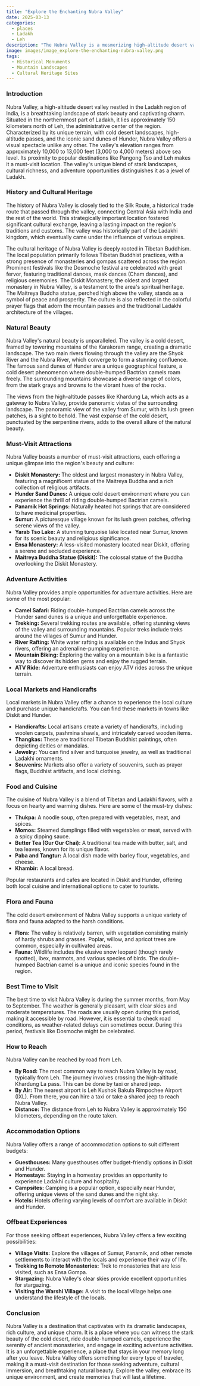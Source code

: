 ```yaml
---
title: "Explore the Enchanting Nubra Valley"
date: 2025-03-13
categories:
  - places
  - Ladakh
  - Leh
description: "The Nubra Valley is a mesmerizing high-altitude desert valley in the Leh district of Ladakh, India. Known for its stark landscapes, rolling dunes, and vibrant culture, it offers activities like river rafting, trekking, and exploring ancient monasteries."
image: images/image_explore-the-enchanting-nubra-valley.png
tags: 
  - Historical Monuments
  - Mountain Landscapes
  - Cultural Heritage Sites
---
```



### **Introduction**

Nubra Valley, a high-altitude desert valley nestled in the Ladakh region of India, is a breathtaking landscape of stark beauty and captivating charm. Situated in the northernmost part of Ladakh, it lies approximately 150 kilometers north of Leh, the administrative center of the region. Characterized by its unique terrain, with cold desert landscapes, high-altitude passes, and the iconic sand dunes of Hunder, Nubra Valley offers a visual spectacle unlike any other. The valley's elevation ranges from approximately 10,000 to 13,000 feet (3,000 to 4,000 meters) above sea level. Its proximity to popular destinations like Pangong Tso and Leh makes it a must-visit location. The valley's unique blend of stark landscapes, cultural richness, and adventure opportunities distinguishes it as a jewel of Ladakh.

### **History and Cultural Heritage**

The history of Nubra Valley is closely tied to the Silk Route, a historical trade route that passed through the valley, connecting Central Asia with India and the rest of the world. This strategically important location fostered significant cultural exchange, leaving a lasting impact on the region's traditions and customs. The valley was historically part of the Ladakhi kingdom, which eventually came under the influence of various empires.

The cultural heritage of Nubra Valley is deeply rooted in Tibetan Buddhism. The local population primarily follows Tibetan Buddhist practices, with a strong presence of monasteries and gompas scattered across the region. Prominent festivals like the Dosmoche festival are celebrated with great fervor, featuring traditional dances, mask dances (Cham dances), and religious ceremonies. The Diskit Monastery, the oldest and largest monastery in Nubra Valley, is a testament to the area's spiritual heritage. The Maitreya Buddha statue, perched high above the valley, stands as a symbol of peace and prosperity. The culture is also reflected in the colorful prayer flags that adorn the mountain passes and the traditional Ladakhi architecture of the villages.



### **Natural Beauty**

Nubra Valley's natural beauty is unparalleled. The valley is a cold desert, framed by towering mountains of the Karakoram range, creating a dramatic landscape. The two main rivers flowing through the valley are the Shyok River and the Nubra River, which converge to form a stunning confluence. The famous sand dunes of Hunder are a unique geographical feature, a cold desert phenomenon where double-humped Bactrian camels roam freely. The surrounding mountains showcase a diverse range of colors, from the stark grays and browns to the vibrant hues of the rocks.

The views from the high-altitude passes like Khardung La, which acts as a gateway to Nubra Valley, provide panoramic vistas of the surrounding landscape. The panoramic view of the valley from Sumur, with its lush green patches, is a sight to behold. The vast expanse of the cold desert, punctuated by the serpentine rivers, adds to the overall allure of the natural beauty.



### **Must-Visit Attractions**

Nubra Valley boasts a number of must-visit attractions, each offering a unique glimpse into the region's beauty and culture:

*   **Diskit Monastery:** The oldest and largest monastery in Nubra Valley, featuring a magnificent statue of the Maitreya Buddha and a rich collection of religious artifacts.
*   **Hunder Sand Dunes:** A unique cold desert environment where you can experience the thrill of riding double-humped Bactrian camels.
*   **Panamik Hot Springs:** Naturally heated hot springs that are considered to have medicinal properties.
*   **Sumur:** A picturesque village known for its lush green patches, offering serene views of the valley.
*   **Yarab Tso Lake:** A stunning turquoise lake located near Sumur, known for its scenic beauty and religious significance.
*   **Ensa Monastery:** A less-visited monastery located near Diskit, offering a serene and secluded experience.
*   **Maitreya Buddha Statue (Diskit):** The colossal statue of the Buddha overlooking the Diskit Monastery.



### **Adventure Activities**

Nubra Valley provides ample opportunities for adventure activities. Here are some of the most popular:

*   **Camel Safari:** Riding double-humped Bactrian camels across the Hunder sand dunes is a unique and unforgettable experience.
*   **Trekking:** Several trekking routes are available, offering stunning views of the valley and surrounding mountains. Popular treks include treks around the villages of Sumur and Hunder.
*   **River Rafting:** White water rafting is available on the Indus and Shyok rivers, offering an adrenaline-pumping experience.
*   **Mountain Biking:** Exploring the valley on a mountain bike is a fantastic way to discover its hidden gems and enjoy the rugged terrain.
*   **ATV Ride:** Adventure enthusiasts can enjoy ATV rides across the unique terrain.

### **Local Markets and Handicrafts**

Local markets in Nubra Valley offer a chance to experience the local culture and purchase unique handicrafts. You can find these markets in towns like Diskit and Hunder.

*   **Handicrafts:** Local artisans create a variety of handicrafts, including woolen carpets, pashmina shawls, and intricately carved wooden items.
*   **Thangkas:** These are traditional Tibetan Buddhist paintings, often depicting deities or mandalas.
*   **Jewelry:** You can find silver and turquoise jewelry, as well as traditional Ladakhi ornaments.
*   **Souvenirs:** Markets also offer a variety of souvenirs, such as prayer flags, Buddhist artifacts, and local clothing.



### **Food and Cuisine**

The cuisine of Nubra Valley is a blend of Tibetan and Ladakhi flavors, with a focus on hearty and warming dishes. Here are some of the must-try dishes:

*   **Thukpa:** A noodle soup, often prepared with vegetables, meat, and spices.
*   **Momos:** Steamed dumplings filled with vegetables or meat, served with a spicy dipping sauce.
*   **Butter Tea (Gur Gur Chai):** A traditional tea made with butter, salt, and tea leaves, known for its unique flavor.
*   **Paba and Tangtur:** A local dish made with barley flour, vegetables, and cheese.
*   **Khambir:** A local bread.

Popular restaurants and cafes are located in Diskit and Hunder, offering both local cuisine and international options to cater to tourists.

### **Flora and Fauna**

The cold desert environment of Nubra Valley supports a unique variety of flora and fauna adapted to the harsh conditions.

*   **Flora:** The valley is relatively barren, with vegetation consisting mainly of hardy shrubs and grasses. Poplar, willow, and apricot trees are common, especially in cultivated areas.
*   **Fauna:** Wildlife includes the elusive snow leopard (though rarely spotted), ibex, marmots, and various species of birds. The double-humped Bactrian camel is a unique and iconic species found in the region.

### **Best Time to Visit**

The best time to visit Nubra Valley is during the summer months, from May to September. The weather is generally pleasant, with clear skies and moderate temperatures. The roads are usually open during this period, making it accessible by road. However, it is essential to check road conditions, as weather-related delays can sometimes occur. During this period, festivals like Dosmoche might be celebrated.

### **How to Reach**

Nubra Valley can be reached by road from Leh.

*   **By Road:** The most common way to reach Nubra Valley is by road, typically from Leh. The journey involves crossing the high-altitude Khardung La pass. This can be done by taxi or shared jeep.
*   **By Air:** The nearest airport is Leh Kushok Bakula Rimpochee Airport (IXL). From there, you can hire a taxi or take a shared jeep to reach Nubra Valley.
*   **Distance:** The distance from Leh to Nubra Valley is approximately 150 kilometers, depending on the route taken.

### **Accommodation Options**

Nubra Valley offers a range of accommodation options to suit different budgets:

*   **Guesthouses:** Many guesthouses offer budget-friendly options in Diskit and Hunder.
*   **Homestays:** Staying in a homestay provides an opportunity to experience Ladakhi culture and hospitality.
*   **Campsites:** Camping is a popular option, especially near Hunder, offering unique views of the sand dunes and the night sky.
*   **Hotels:** Hotels offering varying levels of comfort are available in Diskit and Hunder.



### **Offbeat Experiences**

For those seeking offbeat experiences, Nubra Valley offers a few exciting possibilities:

*   **Village Visits:** Explore the villages of Sumur, Panamik, and other remote settlements to interact with the locals and experience their way of life.
*   **Trekking to Remote Monasteries:** Trek to monasteries that are less visited, such as Ensa Gompa.
*   **Stargazing:** Nubra Valley's clear skies provide excellent opportunities for stargazing.
*   **Visiting the Warshi Village:** A visit to the local village helps one understand the lifestyle of the locals.

### **Conclusion**

Nubra Valley is a destination that captivates with its dramatic landscapes, rich culture, and unique charm. It is a place where you can witness the stark beauty of the cold desert, ride double-humped camels, experience the serenity of ancient monasteries, and engage in exciting adventure activities. It is an unforgettable experience, a place that stays in your memory long after you leave. Nubra Valley offers something for every type of traveler, making it a must-visit destination for those seeking adventure, cultural immersion, and breathtaking natural beauty. Explore the valley, embrace its unique environment, and create memories that will last a lifetime.


